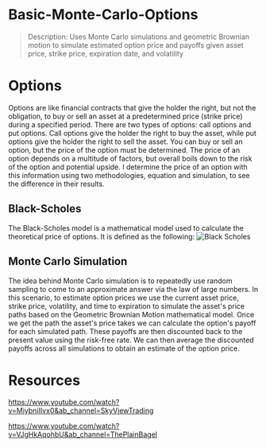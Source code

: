 # Basic-Monte-Carlo-Options
>Description:
Uses Monte Carlo simulations and geometric Brownian motion to simulate estimated option price and payoffs given asset price, strike price, expiration date, and volatility

# Options
Options are like financial contracts that give the holder the right, but not the obligation, to buy or sell an  asset at a predetermined price (strike price) during a specified period. There are two types of options: call options and put options. Call options give the holder the right to buy the asset, while put options give the holder the right to sell the asset. You can buy or sell an option, but the price of the option must be determined. The price of an option depends on a multitude of factors, but overall boils down to the risk of the option and potential upside. I determine the price of an option with this information using two methodologies, equation and simulation, to see the difference in their results.

## Black-Scholes
The Black-Scholes model is a mathematical model used to calculate the theoretical price of options. It is defined as the following:
![Black Scholes](https://www.wallstreetmojo.com/wp-content/uploads/2022/12/Black-Scholes-Model.jpg)

## Monte Carlo Simulation
The idea behind Monte Carlo simulation is to repeatedly use random sampling to come to an approximate answer via the law of large numbers. In this scenario, to estimate option prices we use the current asset price, strike price, volatility, and time to expiration to simulate the asset's price paths based on the Geometric Brownian Motion mathematical model. Once we get the path the asset's price takes we can calculate the option's payoff for each simulated path. These payoffs are then discounted back to the present value using the risk-free rate. We can then average the discounted payoffs across all simulations to obtain an estimate of the option price.

# Resources
https://www.youtube.com/watch?v=MiybniIIvx0&ab_channel=SkyViewTrading

https://www.youtube.com/watch?v=VJgHkAqohbU&ab_channel=ThePlainBagel
